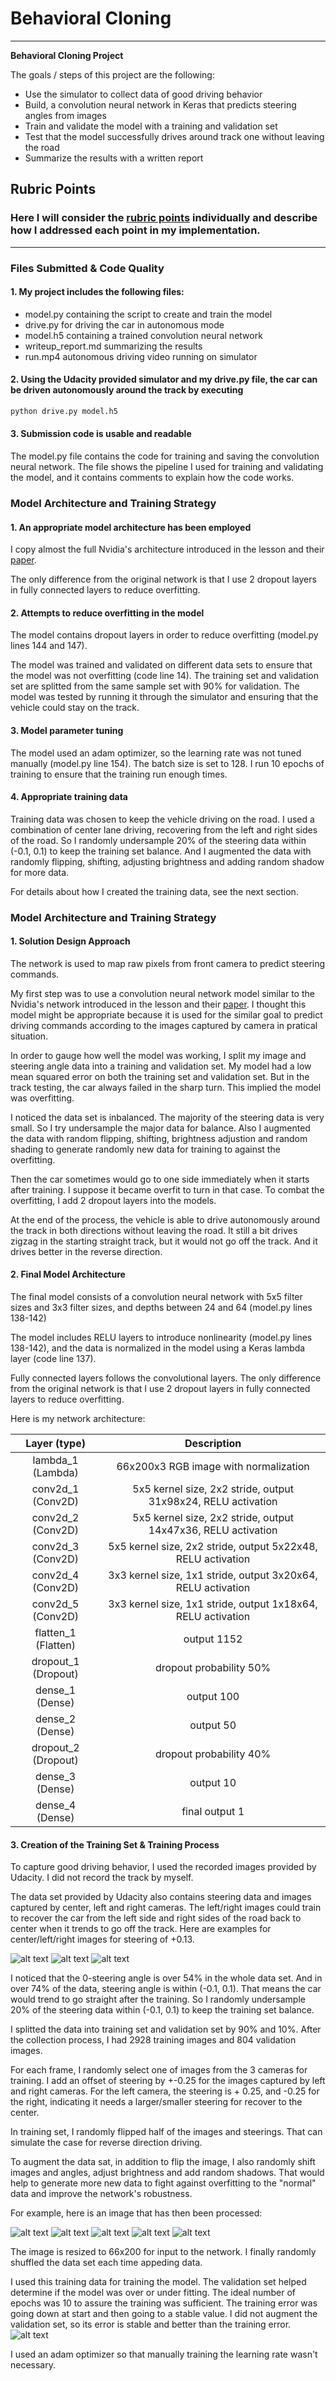 # **Behavioral Cloning**

---

**Behavioral Cloning Project**

The goals / steps of this project are the following:
* Use the simulator to collect data of good driving behavior
* Build, a convolution neural network in Keras that predicts steering angles from images
* Train and validate the model with a training and validation set
* Test that the model successfully drives around track one without leaving the road
* Summarize the results with a written report


[//]: # (Image References)

[image1]: ./outputs/center_013.jpg "Center Image"
[image2]: ./outputs/left_013.jpg "Recovery Image Left"
[image3]: ./outputs/right_013.jpg "Recovery Image Right"
[image4]: ./outputs/flip.jpeg "Flip Image"
[image5]: ./outputs/shift.jpeg "Shift Image"
[image6]: ./outputs/bright.jpeg "Bright Image"
[image7]: ./outputs/shadow.jpeg "Shadow Image"
[image8]: ./outputs/crop.jpeg "Cropped Image"
[image9]: ./outputs/figure_1.jpg "Error Visualization"

## Rubric Points
### Here I will consider the [rubric points](https://review.udacity.com/#!/rubrics/432/view) individually and describe how I addressed each point in my implementation.  

---
### Files Submitted & Code Quality

#### 1. My project includes the following files:
* model.py containing the script to create and train the model
* drive.py for driving the car in autonomous mode
* model.h5 containing a trained convolution neural network
* writeup_report.md summarizing the results
* run.mp4 autonomous driving video running on simulator

#### 2. Using the Udacity provided simulator and my drive.py file, the car can be driven autonomously around the track by executing
```sh
python drive.py model.h5
```

#### 3. Submission code is usable and readable

The model.py file contains the code for training and saving the convolution neural network. The file shows the pipeline I used for training and validating the model, and it contains comments to explain how the code works.

### Model Architecture and Training Strategy

#### 1. An appropriate model architecture has been employed

I copy almost the full Nvidia's architecture introduced in the lesson and  their [paper](http://images.nvidia.com/content/tegra/automotive/images/2016/solutions/pdf/end-to-end-dl-using-px.pdf).

The only difference from the original network is that I use 2 dropout layers in fully connected layers to reduce overfitting.



#### 2. Attempts to reduce overfitting in the model

The model contains dropout layers in order to reduce overfitting (model.py lines 144 and 147).

The model was trained and validated on different data sets to ensure that the model was not overfitting (code line 14).
The training set and validation set are splitted from the same sample set with 90% for validation.
The model was tested by running it through the simulator and ensuring that the vehicle could stay on the track.

#### 3. Model parameter tuning

The model used an adam optimizer, so the learning rate was not tuned manually (model.py line 154).
The batch size is set to 128.
I run 10 epochs of training to ensure that the training run enough times.

#### 4. Appropriate training data

Training data was chosen to keep the vehicle driving on the road.
I used a combination of center lane driving, recovering from the left and right sides of the road.
So I randomly undersample 20% of the steering data within (-0.1, 0.1) to keep the training set balance.
And I augmented the data with randomly flipping, shifting, adjusting brightness and adding random shadow for more data.

For details about how I created the training data, see the next section.

### Model Architecture and Training Strategy

#### 1. Solution Design Approach

The network is used to map raw pixels from front camera to predict steering commands.

My first step was to use a convolution neural network model similar to the Nvidia's network introduced in the lesson and their [paper](http://images.nvidia.com/content/tegra/automotive/images/2016/solutions/pdf/end-to-end-dl-using-px.pdf). I thought this model might be appropriate because it is used for the similar goal to predict driving commands according to the images captured by camera in pratical situation.

In order to gauge how well the model was working, I split my image and steering angle data into a training and validation set.
My model had a low mean squared error on both the training set and validation set. But in the track testing, the car always failed in the sharp turn. This implied the model was overfitting.

I noticed the data set is inbalanced. The majority of the steering data is very small. So I try undersample the major data for balance.
Also I augmented the data with random flipping, shifting, brightness adjustion and random shading to generate randomly new data for training to against the overfitting.

Then the car sometimes would go to one side immediately when it starts after training. I suppose it became overfit to turn in that case. To combat the overfitting, I add 2 dropout layers into the models.

At the end of the process, the vehicle is able to drive autonomously around the track in both directions without leaving the road. It still a bit drives zigzag in the starting straight track, but it would not go off the track. And it drives better in the reverse direction.

#### 2. Final Model Architecture

The final model consists of a convolution neural network with 5x5 filter sizes and 3x3 filter sizes, and depths between 24 and 64 (model.py lines 138-142)

The model includes RELU layers to introduce nonlinearity (model.py lines 138-142), and the data is normalized in the model using a Keras lambda layer (code line 137).

Fully connected layers follows the convolutional layers.
The only difference from the original network is that I use 2 dropout layers in fully connected layers to reduce overfitting.

Here is my network architecture:

|Layer (type) | Description |
|:--------------------------:|:--------------------------:|
| lambda_1 (Lambda) | 66x200x3 RGB image with normalization |
| conv2d_1 (Conv2D) | 5x5 kernel size, 2x2 stride, output 31x98x24, RELU activation |
| conv2d_2 (Conv2D) | 5x5 kernel size, 2x2 stride, output 14x47x36, RELU activation |
| conv2d_3 (Conv2D) | 5x5 kernel size, 2x2 stride, output 5x22x48, RELU activation |
| conv2d_4 (Conv2D) | 3x3 kernel size, 1x1 stride, output 3x20x64, RELU activation |
| conv2d_5 (Conv2D) | 3x3 kernel size, 1x1 stride,  output 1x18x64, RELU activation |
| flatten_1 (Flatten) | output 1152 |
| dropout_1 (Dropout) | dropout probability 50% |
| dense_1 (Dense) | output 100 |
| dense_2 (Dense) | output 50 |
| dropout_2 (Dropout) | dropout probability 40% |
| dense_3 (Dense) | output 10 |
| dense_4 (Dense) | final output 1 |

#### 3. Creation of the Training Set & Training Process

To capture good driving behavior, I used the recorded images provided by Udacity. I did not record the track by myself.

The data set provided by Udacity also contains steering data and images captured by center, left and right cameras. The left/right images could train to recover the car from the left side and right sides of the road back to center when it trends to go off the track. Here are examples for center/left/right images for steering of +0.13.

![alt text][image2]
![alt text][image1]
![alt text][image3]

I noticed that the 0-steering angle is over 54% in the whole data set. And in over 74% of the data, steering angle is within (-0.1, 0.1). That means the car would trend to go straight after the training.
So I randomly undersample 20% of the steering data within (-0.1, 0.1) to keep the training set balance.

I splitted the data into training set and validation set by 90% and 10%.
After the collection process, I had 2928 training images and 804 validation images.  

For each frame, I randomly select one of images from the 3 cameras for training.
I add an offset of steering by +-0.25 for the images captured by left and right cameras. For the left camera, the steering is + 0.25, and -0.25 for the right, indicating it needs a larger/smaller steering for recover to the center.

In training set, I randomly flipped half of the images and steerings. That can simulate the case for reverse direction driving.

To augment the data sat, in addition to flip the image, I also randomly shift images and angles, adjust brightness and add random shadows. That would help to generate more new data to fight against overfitting to the "normal" data and improve the network's robustness.

For example, here is an image that has then been processed:

![alt text][image8]
![alt text][image4]
![alt text][image5]
![alt text][image6]
![alt text][image7]

The image is resized to 66x200 for input to the network.
I finally randomly shuffled the data set each time appeding data.

I used this training data for training the model. The validation set helped determine if the model was over or under fitting. The ideal number of epochs was 10 to assure the training was sufficient.
The training error was going down at start and then going to a stable value. I did not augment the validation set, so its error is stable and better than the training error.
![alt text][image9]

I used an adam optimizer so that manually training the learning rate wasn't necessary.
